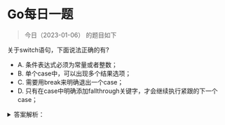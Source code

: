 # Go每日一题

> 今日（2023-01-06） 的题目如下

关于switch语句，下面说法正确的有?

- A. 条件表达式必须为常量或者整数；
- B. 单个case中，可以出现多个结果选项；
- C. 需要用break来明确退出一个case；
- D. 只有在case中明确添加fallthrough关键字，才会继续执行紧跟的下一个case；

<details>
<summary>答案解析：</summary>
<div>

参考答案及解析：BD。

</div>
</details>